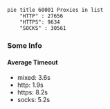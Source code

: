 
```mermaid
pie title 60001 Proxies in list
    "HTTP" : 27656
    "HTTPS": 9634
    "SOCKS" : 30561
```

### Some Info
#### Average Timeout

- mixed: 3.6s
- http: 1.9s
- https: 8.2s
- socks: 5.2s